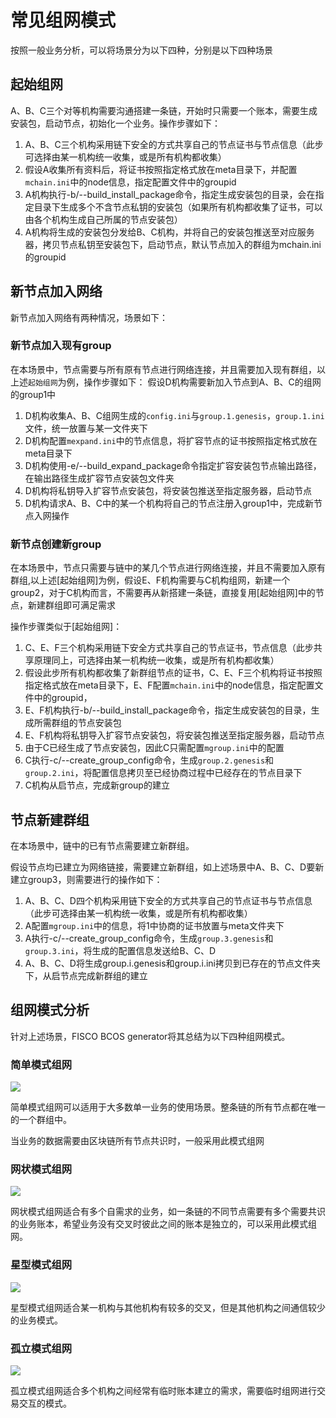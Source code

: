 # 常见组网模式

按照一般业务分析，可以将场景分为以下四种，分别是以下四种场景

## 起始组网

A、B、C三个对等机构需要沟通搭建一条链，开始时只需要一个账本，需要生成安装包，启动节点，初始化一个业务。操作步骤如下：

1. A、B、C三个机构采用链下安全的方式共享自己的节点证书与节点信息（此步可选择由某一机构统一收集，或是所有机构都收集）
2. 假设A收集所有资料后，将证书按照指定格式放在meta目录下，并配置`mchain.ini`中的node信息，指定配置文件中的groupid
3. A机构执行-b/--build_install_package命令，指定生成安装包的目录，会在指定目录下生成多个不含节点私钥的安装包（如果所有机构都收集了证书，可以由各个机构生成自己所属的节点安装包）
4. A机构将生成的安装包分发给B、C机构，并将自己的安装包推送至对应服务器，拷贝节点私钥至安装包下，启动节点，默认节点加入的群组为mchain.ini的groupid

## 新节点加入网络

新节点加入网络有两种情况，场景如下：

### 新节点加入现有group

在本场景中，节点需要与所有原有节点进行网络连接，并且需要加入现有群组，以上述`起始组网`为例，操作步骤如下：
假设D机构需要新加入节点到A、B、C的组网的group1中

1. D机构收集A、B、C组网生成的`config.ini`与`group.1.genesis`，`group.1.ini`文件，统一放置与某一文件夹下
2. D机构配置`mexpand.ini`中的节点信息，将扩容节点的证书按照指定格式放在meta目录下
3. D机构使用-e/--build_expand_package命令指定扩容安装包节点输出路径，在输出路径生成扩容节点安装包文件夹
4. D机构将私钥导入扩容节点安装包，将安装包推送至指定服务器，启动节点
5. D机构请求A、B、C中的某一个机构将自己的节点注册入group1中，完成新节点入网操作

### 新节点创建新group

在本场景中，节点只需要与链中的某几个节点进行网络连接，并且不需要加入原有群组,以上述[起始组网]为例，假设E、F机构需要与C机构组网，新建一个group2，对于C机构而言，不需要再从新搭建一条链，直接复用[起始组网]中的节点，新建群组即可满足需求

操作步骤类似于[起始组网]：

1. C、E、F三个机构采用链下安全方式共享自己的节点证书，节点信息（此步共享原理同上，可选择由某一机构统一收集，或是所有机构都收集）
2. 假设此步所有机构都收集了新群组节点的证书，C、E、F三个机构将证书按照指定格式放在meta目录下，E、F配置`mchain.ini`中的node信息，指定配置文件中的groupid，
3. E、F机构执行-b/--build_install_package命令，指定生成安装包的目录，生成所需群组的节点安装包
4. E、F机构将私钥导入扩容节点安装包，将安装包推送至指定服务器，启动节点
5. 由于C已经生成了节点安装包，因此C只需配置`mgroup.ini`中的配置
6. C执行-c/--create_group_config命令，生成`group.2.genesis`和`group.2.ini`，将配置信息拷贝至已经协商过程中已经存在的节点目录下
7. C机构从启节点，完成新group的建立

## 节点新建群组

在本场景中，链中的已有节点需要建立新群组。

假设节点均已建立为网络链接，需要建立新群组，如上述场景中A、B、C、D要新建立group3，则需要进行的操作如下：

1. A、B、C、D四个机构采用链下安全的方式共享自己的节点证书与节点信息（此步可选择由某一机构统一收集，或是所有机构都收集）
2. A配置`mgroup.ini`中的信息，将1中协商的证书放置与meta文件夹下
3. A执行-c/--create_group_config命令，生成`group.3.genesis`和`group.3.ini`，将生成的配置信息发送给B、C、D
4. A、B、C、D将生成group.i.genesis和group.i.ini拷贝到已存在的节点文件夹下，从启节点完成新群组的建立

## 组网模式分析

针对上述场景，FISCO BCOS generator将其总结为以下四种组网模式。

### 简单模式组网

![](../../images/enterprise/simple.png)

简单模式组网可以适用于大多数单一业务的使用场景。整条链的所有节点都在唯一的一个群组中。

当业务的数据需要由区块链所有节点共识时，一般采用此模式组网

### 网状模式组网

![](../../images/enterprise/net.png)

网状模式组网适合有多个自需求的业务，如一条链的不同节点需要有多个需要共识的业务账本，希望业务没有交叉时彼此之间的账本是独立的，可以采用此模式组网。

### 星型模式组网

![](../../images/enterprise/star.png)

星型模式组网适合某一机构与其他机构有较多的交叉，但是其他机构之间通信较少的业务模式。

### 孤立模式组网

![](../../images/enterprise/ring.png)

孤立模式组网适合多个机构之间经常有临时账本建立的需求，需要临时组网进行交易交互的模式。